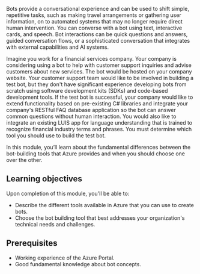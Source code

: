 
Bots provide a conversational experience and can be used to shift simple, repetitive tasks, such as making travel arrangements or gathering user information, on to automated systems that may no longer require direct human intervention. You can converse with a bot using text, interactive cards, and speech. Bot interactions can be quick questions and answers, guided conversation flows, or a sophisticated conversation that integrates with external capabilities and AI systems.

Imagine you work for a financial services company. Your company is considering using a bot to help with customer support inquiries and advise customers about new services. The bot would be hosted on your company website. Your customer support team would like to be involved in building a test bot, but they don't have significant experience developing bots from scratch using software development kits (SDKs) and code-based development tools. If the test bot is successful, your company would like to extend functionality based on pre-existing C# libraries and integrate your company's RESTful FAQ database application so the bot can answer common questions without human interaction. You would also like to integrate an existing LUIS app for language understanding that is trained to recognize financial industry terms and phrases. You must determine which tool you should use to build the test bot.

In this module, you’ll learn about the fundamental differences between the bot-building tools that Azure provides and when you should choose one over the other.

## Learning objectives

Upon completion of this module, you'll be able to:

- Describe the different tools available in Azure that you can use to create bots.
- Choose the bot building tool that best addresses your organization's technical needs and challenges.

## Prerequisites

- Working experience of the Azure Portal.
- Good fundamental knowledge about bot concepts.
